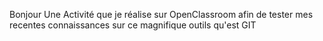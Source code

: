 Bonjour 
Une Activité que je réalise sur OpenClassroom afin de tester mes recentes connaissances sur ce magnifique outils qu'est GIT

